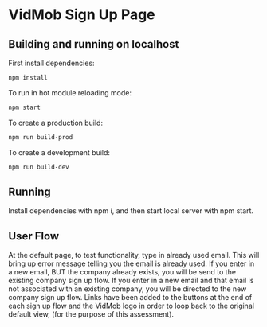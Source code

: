 # VidMob Sign Up Page

## Building and running on localhost

First install dependencies:

```sh
npm install
```

To run in hot module reloading mode:

```sh
npm start
```

To create a production build:

```sh
npm run build-prod
```

To create a development build:

```sh
npm run build-dev
```

## Running

Install dependencies with npm i, and then start local server with npm start.

## User Flow

At the default page, to test functionality, type in already used email. This will bring up error message telling you the email is already used. If you enter in a new email, BUT the company already exists, you will be send to the existing company sign up flow. If you enter in a new email and that email is not associated with an existing company, you will be directed to the new company sign up flow. Links have been added to the buttons at the end of each sign up flow and the VidMob logo in order to loop back to the original default view, (for the purpose of this assessment).
